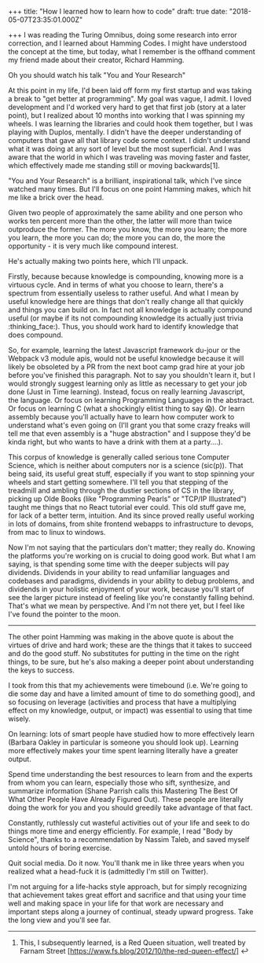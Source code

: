 
+++
title: "How I learned how to learn how to code"
draft: true
date: "2018-05-07T23:35:01.000Z"

+++
I was reading the Turing Omnibus, doing some research into error correction, and
I learned about Hamming Codes. I might have understood the concept at the time,
but today, what I remember is the offhand comment my friend made about their
creator, Richard Hamming.

Oh you should watch his talk "You and Your Research"

At this point in my life, I'd been laid off form my first startup and was taking
a break to "get better at programming". My goal was vague, I admit. I loved
development and I'd worked very hard to get that first job (story at a later
point), but I realized about 10 months into working that I was spinning my
wheels. I was learning the libraries and could hook them together, but I was
playing with Duplos, mentally. I didn't have the deeper understanding of
computers that gave all that library code some context. I didn't understand what
it was doing at any sort of level but the most superficial. And I was aware that
the world in which I was traveling was moving faster and faster, which
effectively made me standing still or moving backwards[1].

"You and Your Research" is a brilliant, inspirational talk, which I've since
watched many times. But I'll focus on one point Hamming makes, which hit me like
a brick over the head.

Given two people of approximately the same ability and one person who works ten
percent more than the other, the latter will more than twice outproduce the
former. The more you know, the more you learn; the more you learn, the more you
can do; the more you can do, the more the opportunity - it is very much like
compound interest.

He's actually making two points here, which I'll unpack.

Firstly, because because knowledge is compounding, knowing more is a virtuous
cycle. And in terms of what you choose to learn, there's a spectrum from
essentially useless to rather useful. And what I mean by useful knowledge here
are things that don't really change all that quickly and things you can build
on. In fact not all knowledge is actually compound useful (or maybe if its not
compounding knowledge its actually just trivia :thinking_face:). Thus, you
should work hard to identify knowledge that does compound.

So, for example, learning the latest Javascript framework du-jour or the Webpack
v3 module apis, would not be useful knowledge because it will likely be
obsoleted by a PR from the next boot camp grad hire at your job before you've
finished this paragraph. Not to say you shouldn't learn it, but I would strongly
suggest learning only as little as necessary to get your job done (Just in Time
learning). Instead, focus on really learning Javascript, the language. Or focus
on learning Programming Languages  in the abstract. Or focus on learning C (what
a shockingly elitist thing to say 😱). Or learn assembly because you'll actually
have to learn how computer work to understand what's even going on (I'll grant
you that some crazy freaks will tell me that even assembly is a "huge
abstraction" and I suppose they'd be kinda right, but who wants to have a drink
with them at a party....).

This corpus of knowledge is generally called serious tone  Computer Science,
which is neither about computers nor is a science (sic(p)). That being said, its
useful great stuff, especially if you want to stop spinning your wheels and
start getting somewhere. I'll tell you that stepping of the treadmill and
ambling through the dustier sections of CS in the library, picking up Olde Books
(like "Programming Pearls" or "TCP/IP Illustrated") taught me things that no
React tutorial ever could. This old stuff gave me, for lack of a better term,
intuition. And its since proved really useful working in lots of domains, from
shite frontend webapps to infrastructure to devops, from mac to linux to
windows.

Now I'm not saying that the particulars don't matter; they really do. Knowing
the platforms you're working on is crucial to doing good work. But what I am
saying, is that spending some time with the deeper subjects will pay dividends.
Dividends in your ability to read unfamiliar languages and codebases and
paradigms, dividends in your ability to debug problems, and dividends in your
holistic enjoyment of your work, because you'll start of see the larger picture
instead of feeling like you're constantly falling behind. That's what we mean by
perspective. And I'm not there yet, but I feel like I've found the pointer to
the moon.


--------------------------------------------------------------------------------

The other point Hamming was making in the above quote is about the virtues of
drive and hard work; these are the things that it takes to succeed and do the
good stuff. No substitutes for putting in the time on the right  things, to be
sure, but he's also making a deeper point about understanding the keys to
success.

I took from this that my achievements were timebound (i.e. We're going to die
some day and have a limited amount of time to do something good), and so
focusing on leverage (activities and process that have a multiplying effect on
my knowledge, output, or impact) was essential to using that time wisely.

On learning: lots of smart people have studied how to more effectively learn
(Barbara Oakley in particular is someone you should look up). Learning more
effectively makes your time spent learning literally have a greater output.

Spend time understanding the best resources to learn from and the experts from
whom you can learn, especially those who sift, synthesize, and summarize
information (Shane Parrish calls this Mastering The Best Of What Other People
Have Already Figured Out). These people are literally doing the work for you and
you should greedily take advantage of that fact.

Constantly, ruthlessly cut wasteful activities out of your life and seek to do
things more time and energy efficiently. For example, I read "Body by Science",
thanks to a recommendation by Nassim Taleb, and saved myself untold hours of
boring exercise.

Quit social media. Do it now. You'll thank me in like three years when you
realized what a head-fuck it is (admittedly I'm still on Twitter).

I'm not arguing for a life-hacks style approach, but for simply recognizing that
achievement takes great effort and sacrifice and that using your time well and
making space in your life for that work are necessary and important steps along
a journey of continual, steady upward progress. Take the long view and you'll
see far.


--------------------------------------------------------------------------------

 1. This, I subsequently learned, is a Red Queen situation, well treated by
    Farnam Street [https://www.fs.blog/2012/10/the-red-queen-effect/]  ↩︎
